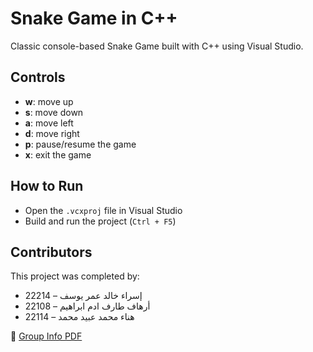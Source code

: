 # Snake Game in C++

Classic console-based Snake Game built with C++ using Visual Studio.

## Controls
- **w**: move up  
- **s**: move down  
- **a**: move left  
- **d**: move right  
- **p**: pause/resume the game  
- **x**: exit the game  

## How to Run
- Open the `.vcxproj` file in Visual Studio  
- Build and run the project (`Ctrl + F5`)
  
## Contributors
This project was completed by:

- إسراء خالد عمر يوسف – 22214  
- أرهاف طارف ادم ابراهيم – 22108  
- هناء محمد عبيد محمد – 22114  

📄 [Group Info PDF](SnakeGame_Group_Info.pdf)
